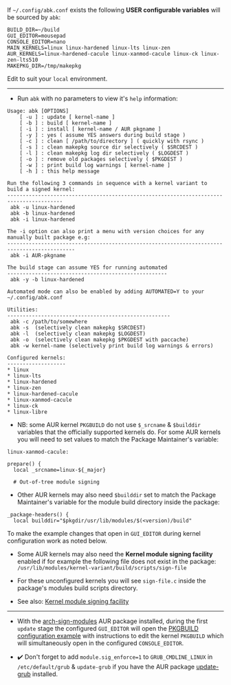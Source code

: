 If `~/.config/abk.conf` exists the following **USER configurable variables** will be sourced by `abk`:
```
BUILD_DIR=~/build
GUI_EDITOR=mousepad
CONSOLE_EDITOR=nano
MAIN_KERNELS=linux linux-hardened linux-lts linux-zen
AUR_KERNELS=linux-hardened-cacule linux-xanmod-cacule linux-ck linux-zen-lts510
MAKEPKG_DIR=/tmp/makepkg
```
Edit to suit your `local` environment.

---

* Run `abk` with no parameters to view it's `help` information:
```
Usage: abk [OPTIONS]
	[ -u ] : update [ kernel-name ]
	[ -b ] : build [ kernel-name ]
	[ -i ] : install [ kernel-name / AUR pkgname ]
	[ -y ] : yes ( assume YES answers during build stage )
	[ -c ] : clean [ /path/to/directory ] ( quickly with rsync )
	[ -s ] : clean makepkg source dir selectively ( $SRCDEST )
	[ -l ] : clean makepkg log dir selectively ( $LOGDEST )
	[ -o ] : remove old packages selectively ( $PKGDEST )
	[ -w ] : print build log warnings [ kernel-name ]
	[ -h ] : this help message

Run the following 3 commands in sequence with a kernel variant to build a signed kernel:
----------------------------------------------------------------------------------------
 abk -u linux-hardened
 abk -b linux-hardened
 abk -i linux-hardened

The -i option can also print a menu with version choices for any manually built package e.g:
--------------------------------------------------------------------------------------------
 abk -i AUR-pkgname

The build stage can assume YES for running automated
----------------------------------------------------
 abk -y -b linux-hardened

Automated mode can also be enabled by adding AUTOMATED=Y to your ~/.config/abk.conf

Utilities:
-----------------------------------------------------
 abk -c /path/to/somewhere
 abk -s  (selectively clean makepkg $SRCDEST)
 abk -l  (selectively clean makepkg $LOGDEST)
 abk -o  (selectively clean makepkg $PKGDEST with paccache)
 abk -w kernel-name (selectively print build log warnings & errors)

Configured kernels:
-------------------
* linux
* linux-lts
* linux-hardened
* linux-zen
* linux-hardened-cacule
* linux-xanmod-cacule
* linux-ck
* linux-libre
```
* NB: some AUR kernel `PKGBUILD` do not use `$_srcname` & `$builddir` variables that the officially supported kernels do. For some AUR kernels you will need to set values to match the Package Maintainer's variable:
```
linux-xanmod-cacule:

prepare() {
  local _srcname=linux-${_major}

  # Out-of-tree module signing
```

* Other AUR kernels may also need `$builddir` set to match the Package Maintainer's variable for the module build directory inside the package:
```
_package-headers() {
  local builddir="$pkgdir/usr/lib/modules/$(<version)/build"
```
To make the example changes that open in `GUI_EDITOR` during kernel configuration work as noted below.

* Some AUR kernels may also need the **Kernel module signing facility** enabled if for example the following file does not exist in the package:
`/usr/lib/modules/kernel-variant/build/scripts/sign-file`

* For these unconfigured kernels you will see `sign-file.c` inside the package's modules build scripts directory.

* See also: [Kernel module signing facility](https://www.kernel.org/doc/html/v5.13/admin-guide/module-signing.html?highlight=module%20signing)
--- 

* With the [arch-sign-modules](https://aur.archlinux.org/packages/arch-sign-modules/) AUR package installed, during the first `update` stage the configured `GUI_EDITOR` will open the [PKGBUILD configuration example](https://github.com/itoffshore/Arch-SKM/blob/master/Arch-Linux-PKGBUILD-example) with instructions to edit the kernel `PKGBUILD` which will simultaneously open in the configured `CONSOLE_EDITOR`.

* :heavy_check_mark: Don't forget to add `module.sig_enforce=1` to `GRUB_CMDLINE_LINUX` in `/etc/default/grub` & `update-grub` if you have the AUR package [update-grub](https://aur.archlinux.org/packages/update-grub/) installed.
